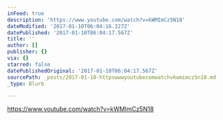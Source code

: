 ```yaml
---
inFeed: true
description: 'https://www.youtube.com/watch?v=kWMImCz5N18'
dateModified: '2017-01-10T06:04:16.327Z'
datePublished: '2017-01-10T06:04:17.567Z'
title: ''
author: []
publisher: {}
via: {}
starred: false
datePublishedOriginal: '2017-01-10T06:04:17.567Z'
sourcePath: _posts/2017-01-10-httpswwwyoutubecomwatchvkwmimcz5n18.md
_type: Blurb

---
```

https://www.youtube.com/watch?v=kWMImCz5N18